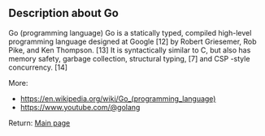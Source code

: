 ## Description about Go

Go (programming language) Go is a statically typed, compiled high-level programming language designed at Google [12] by Robert Griesemer, Rob Pike, and Ken Thompson. [13] It is syntactically similar to C, but also has memory safety, garbage collection, structural typing, [7] and CSP -style concurrency. [14]

More:

* https://en.wikipedia.org/wiki/Go_(programming_language)
* https://www.youtube.com/@golang




Return: [Main page](/output.md)